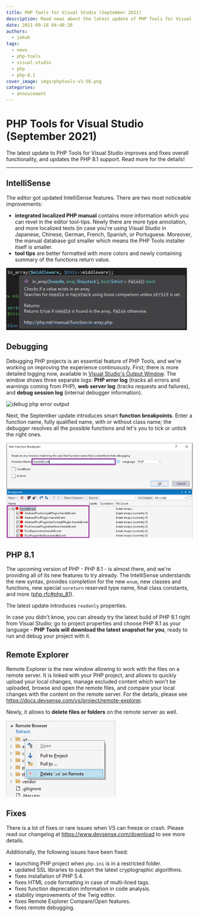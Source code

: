 ```yaml
---
title: PHP Tools for Visual Studio (September 2021)
description: Read news about the latest update of PHP Tools for Visual Studio.
date: 2021-09-16 04:40:20
authors:
  - jakub
tags:
  - news
  - php-tools
  - visual-studio
  - php
  - php-8.1
cover_image: imgs/phptools-v1-56.png
categories:
  - annoucement
---
```


# PHP Tools for Visual Studio (September 2021)

The latest update to PHP Tools for Visual Studio improves and fixes overall functionality, and updates the PHP 8.1 support. Read more for the details!

<!-- more -->

---

## IntelliSense

The editor got updated IntelliSense features. There are two most noticeable improvements:

- **integrated localized PHP manual** contains more information which you can revel in the editor tool-tips. Newly there are more type annotation, and more localized texts (in case you're using Visual Studio in Japanese, Chinese, German, French, Spanish, or Portuguese. Moreover, the manual database got smaller which means the PHP Tools installer itself is smaller. 
- **tool tips** are better formatted with more colors and newly containing summary of the functions return value.

![php tool tips summary](imgs/tooltips.png)

## Debugging

Debugging PHP projects is an essential feature of PHP Tools, and we're working on improving the experience continuously. First; there is more detailed logging now, available in [Visual Studio's Output Window](https://docs.devsense.com/en/vs/debugging/output). The window shows three separate logs: **PHP error log** (tracks all errors and warnings coming from PHP), **web server log** (tracks requests and failures), and **debug session log** (internal debugger information).

![debug php error output](https://docs.devsense.com/content_docs/vs/debugging/imgs/output-php-error-log.png)

Next, the September update introduces smart **function breakpoints**. Enter a function name, fully qualified name, with or without class name; the debugger resolves all the possible functions and let's you to tick or untick the right ones.

![PHP function breakpoint](imgs/fnc-breakpoint.png)

## PHP 8.1

The upcoming version of PHP - PHP 8.1 - is almost there, and we're providing all of its new features to try already. The IntelliSense understands the new syntax, provides completion for the new `enum`, new classes and functions, new special `noreturn` reserved type name, final class constants, and more ([php rfc#php_81](https://wiki.php.net/rfc#php_81)). 

The latest update introduces `readonly` properties.

In case you didn't know, you can already try the latest build of PHP 8.1 right from Visual Studio; go to project properties and choose PHP 8.1 as your language - **PHP Tools will download the latest snapshot for you**, ready to run and debug your project with it.

## Remote Explorer

Remote Explorer is the new window allowing to work with the files on a remote server. It is linked with your PHP project, and allows to quickly upload your local changes, manage excluded content which won't be uploaded, browse and open the remote files, and compare your local changes with the content on the remote server. For the details, please see https://docs.devsense.com/vs/project/remote-explorer.

Newly, it allows to **delete files or folders** on the remote server as well.

![remote browser delete](imgs/remote-delete.png)

## Fixes

There is a lot of fixes or rare issues when VS can freeze or crash. Please read our changelog at https://www.devsense.com/download to see more details.

Additionally, the following issues have been fixed:

- launching PHP project when `php.ini` is in a restricted folder.
- updated SSL libraries to support the latest cryptographic algorithms.
- fixes installation of PHP 5.4.
- fixes HTML code formatting in case of  multi-lined tags.
- fixes function deprecation information in code analysis.
- stability improvements of the Twig editor.
- fixes Remote Explorer Compare/Open features.
- fixes remote debugging.
